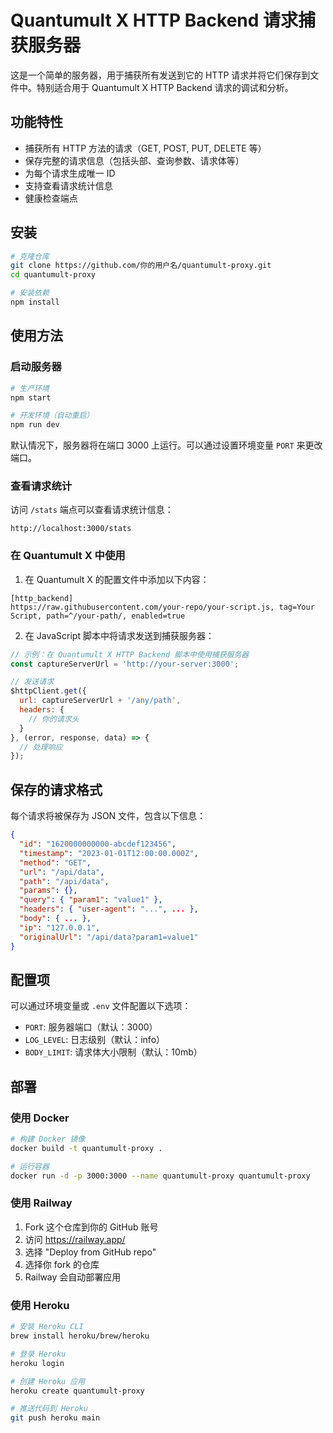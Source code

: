 # Quantumult X HTTP Backend 请求捕获服务器

这是一个简单的服务器，用于捕获所有发送到它的 HTTP 请求并将它们保存到文件中。特别适合用于 Quantumult X HTTP Backend 请求的调试和分析。

## 功能特性

- 捕获所有 HTTP 方法的请求（GET, POST, PUT, DELETE 等）
- 保存完整的请求信息（包括头部、查询参数、请求体等）
- 为每个请求生成唯一 ID
- 支持查看请求统计信息
- 健康检查端点

## 安装

```bash
# 克隆仓库
git clone https://github.com/你的用户名/quantumult-proxy.git
cd quantumult-proxy

# 安装依赖
npm install
```

## 使用方法

### 启动服务器

```bash
# 生产环境
npm start

# 开发环境（自动重启）
npm run dev
```

默认情况下，服务器将在端口 3000 上运行。可以通过设置环境变量 `PORT` 来更改端口。

### 查看请求统计

访问 `/stats` 端点可以查看请求统计信息：

```
http://localhost:3000/stats
```

### 在 Quantumult X 中使用

1. 在 Quantumult X 的配置文件中添加以下内容：

```
[http_backend]
https://raw.githubusercontent.com/your-repo/your-script.js, tag=Your Script, path=^/your-path/, enabled=true
```

2. 在 JavaScript 脚本中将请求发送到捕获服务器：

```javascript
// 示例：在 Quantumult X HTTP Backend 脚本中使用捕获服务器
const captureServerUrl = 'http://your-server:3000';

// 发送请求
$httpClient.get({
  url: captureServerUrl + '/any/path',
  headers: {
    // 你的请求头
  }
}, (error, response, data) => {
  // 处理响应
});
```

## 保存的请求格式

每个请求将被保存为 JSON 文件，包含以下信息：

```json
{
  "id": "1620000000000-abcdef123456",
  "timestamp": "2023-01-01T12:00:00.000Z",
  "method": "GET",
  "url": "/api/data",
  "path": "/api/data",
  "params": {},
  "query": { "param1": "value1" },
  "headers": { "user-agent": "...", ... },
  "body": { ... },
  "ip": "127.0.0.1",
  "originalUrl": "/api/data?param1=value1"
}
```

## 配置项

可以通过环境变量或 `.env` 文件配置以下选项：

- `PORT`: 服务器端口（默认：3000）
- `LOG_LEVEL`: 日志级别（默认：info）
- `BODY_LIMIT`: 请求体大小限制（默认：10mb）

## 部署

### 使用 Docker

```bash
# 构建 Docker 镜像
docker build -t quantumult-proxy .

# 运行容器
docker run -d -p 3000:3000 --name quantumult-proxy quantumult-proxy
```

### 使用 Railway

1. Fork 这个仓库到你的 GitHub 账号
2. 访问 https://railway.app/
3. 选择 "Deploy from GitHub repo"
4. 选择你 fork 的仓库
5. Railway 会自动部署应用

### 使用 Heroku

```bash
# 安装 Heroku CLI
brew install heroku/brew/heroku

# 登录 Heroku
heroku login

# 创建 Heroku 应用
heroku create quantumult-proxy

# 推送代码到 Heroku
git push heroku main
``` 